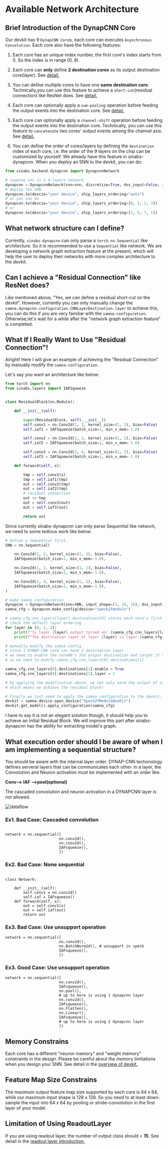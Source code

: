 # Available Network Architecture

## Brief Introduction of the DynapCNN Core

Our devkit has 9 `DynapCNN Core`s, each core can executes `Asynchronous Convolution`.
Each core also have the following features:

1. Each core has an unique index number, the first core's index starts from 0. So the index is in range [0, 8).

2. Each core can **only** define **2 destination cores** as its output destination core(layer).
 See [detail.](https://synsense-sys-int.gitlab.io/samna/reference/dynapcnn/configuration/index.html#samna.dynapcnn.configuration.CNNLayerDestination)

3. You can define multiple cores to have one **same destination core**.
Technically,you can use this feature to achieve a `short-cut`(residual connection) like ResNet does.
See [detail.](https://synsense-sys-int.gitlab.io/samna/reference/dynapcnn/configuration/index.html#samna.dynapcnn.configuration.CNNLayerDestination.layer)

4. Each core can optionally apply a `sum-pooling` operation before feeding the output events into the destination core.
See [detail.](https://synsense-sys-int.gitlab.io/samna/reference/dynapcnn/configuration/index.html#samna.dynapcnn.configuration.CNNLayerDestination.pooling)

5. Each core can optionally apply a `channel-shift` operation before feeding the output events into the destination core.
Technically, you can use this feature to `concatenate` two cores' output events among the channel axis.
See [detail.](https://synsense-sys-int.gitlab.io/samna/reference/dynapcnn/configuration/index.html#samna.dynapcnn.configuration.CNNLayerDestination.feature_shift)

6. You can define the order of cores/layers by defining the `destination` index of each core, i.e. the order of the 9 layers on the chip can be customized by yourself.
We already have this feature in sinabs-dynapcnn. When you deploy an SNN to the devkit, you can do:

```python
from sinabs.backend.dynapcnn import DynapcnnNetwork

# suppose snn is a 4-layers network
dynapcnn = DynapcnnNetwork(snn=snn, discretize=True, dvs_input=False, input_shape=input_shape)
# deploy the SNN
dynapcnn.to(devcie="your device", chip_layers_ordering="auto")
# or you can do
dynapcnn.to(devcie="your device", chip_layers_ordering=[0, 1, 2, 3])
# or
dynapcnn.to(devcie="your device", chip_layers_ordering=[2, 5, 7, 1])
```

## What network structure can I define?

Currently, `sinabs-dynapcnn` can only parse a `torch.nn.Sequential` like architecture. So it is recommended to
use a `Sequential` like network. We are developing a network graph extraction feature at the present, which will
help the user to deploy their networks with more complex architecture to the devkit.


## Can I achieve a "Residual Connection" like ResNet does?

Like mentioned above, "Yes, we can define a residual short-cut on the devkit". However, currently you can only manually
change the `samna.dynapcnn.configuration.CNNLayerDestination.layer` to achieve this, you can do this if you are very
familiar with the `samna-configuration`. Otherwise,let's wait for a while after the  "network graph extraction feature" is
completed.


## What If I Really Want to Use "Residual Connection"!

Alright! Here I will give an example of achieving the "Residual Connection" by manually modify the `samna-configuration`.

Let's say you want an architecture like below:

```python
from torch import nn
from sinabs.layers import IAFSqueeze


class ResidualBlock(nn.Module):

    def __init__(self):

        super(ResidualBlock, self).__init__()
        self.conv1 = nn.Conv2d(1, 2, kernel_size=(1, 1), bias=False)
        self.iaf1 = IAFSqueeze(batch_size=1, min_v_mem=-1.0)

        self.conv2 = nn.Conv2d(2, 2, kernel_size=(1, 1), bias=False)
        self.iaf2 = IAFSqueeze(batch_size=1, min_v_mem=-1.0)

        self.conv3 = nn.Conv2d(2, 4, kernel_size=(1, 1), bias=False)
        self.iaf3 = IAFSqueeze(batch_size=1, min_v_mem=-1.0)

    def forward(self, x):

        tmp = self.conv1(x)
        tmp = self.iaf1(tmp)
        out = self.conv2(tmp)
        out = self.iaf2(tmp)
        # residual connection
        out += tmp
        out = self.conv3(out)
        out = self.iaf3(out)

        return out

```

Since currently sinabs-dynapcnn can only parse Sequential like network, we need to some tedious work like below:

```python
# define a Sequential first
SNN = nn.Sequential(

    nn.Conv2d(1, 2, kernel_size=(1, 1), bias=False),
    IAFSqueeze(batch_size=1, min_v_mem=-1.0),

    nn.Conv2d(2, 2, kernel_size=(1, 1), bias=False),
    IAFSqueeze(batch_size=1, min_v_mem=-1.0),

    nn.Conv2d(2, 4, kernel_size=(1, 1), bias=False),
    IAFSqueeze(batch_size=1, min_v_mem=-1.0),
)

# make samna configuration
dynapcnn = DynapcnnNetwork(snn=SNN, input_shape=(1, 16, 16), dvs_input=False)
samna_cfg = dynapcnn.make_config(device="speck2fmodule")

# samna_cfg.cnn_layers[layer].destinations[0] stores each core's first destination layers configuration
# check the default layer ordering
for layer in [0, 1, 2]:
    print(f"Is layer {layer} output turned on: {samna_cfg.cnn_layers[layer].destinations[0].enable}")
    print(f"The destination layer of layer {layer} is layer {samna_cfg.cnn_layers[layer].destinations[0].layer}")

# manually modify the samna config
# since 1 DYNAP-CNN core can have 2 destination layer
# we need to enable the core#0's 2nd output destination and target it to core#2
# so we need to modify samna_cfg.cnn_layers[0].destinations[1]

samna_cfg.cnn_layers[0].destinations[1].enable = True
samna_cfg.cnn_layers[0].destinations[1].layer = 2

# by applying the modification above, we not only send the output of core#0 to core#1 but also to core#2.
# which means we achieve the residual block!

# finally we just need to apply the samna configuration to the devkit, we finish the deployment.
devkit = samna.device.open_device("Speck2fModuleDevKit")
devkit.get_model().apply_configuration(samna_cfg)

```

I have to say it is not an elegant solution though, it should help you to achieve an initial Residual Block. We will
improve this part after sinabs-dynapcnn has the ability for extracting model's graph.

## What execution order should I be aware of when I am implementing a sequential structure?
You should be aware with the internal layer order.
DYNAP-CNN techonology defines serveral layers that can be communicates each other.
In a layer, the Convolution and Neuron activation must be implemented with an order like:

**Conv--> IAF -->pool(optional)**

The cascaded convolution and neuron activation in a DYNAPCNN layer is not allowed.

![dataflow](/_static/Overview/dataflow_layers.png)

### Ex1. Bad Case: Cascaded convolution
```

network = nn.sequential([
                        nn.conv2d(),
                        nn.conv2d(),
                        IAFsqueeze(),
                        ])

```
### Ex2. Bad Case: None sequential
```

class Network:

    def __init__(self):
        self.conv1 = nn.conv2d()
        self.iaf = IAFsqueeze()
    def forward(self, x):
        out = self.conv1(x)
        out = self.iaf(out)
        return out

```

### Ex3. Bad Case: Use unsupport operation

```
network = nn.sequential([
                        nn.conv2d(),
                        nn.BatchNorm2d(), # unsupport in speck
                        IAFsqueeze(),
                        ])
```

### Ex3. Good Case: Use unsupport operation

```
network = nn.sequential([
                        nn.conv2d(),
                        IAFsqueeze(),
                        nn.pool(),
                        # up to here is using 1 dynapcnn layer
                        nn.conv2d(),
                        IAFsqueeze(),
                        nn.Flatten(),
                        nn.Linear(),
                        IAFsqueeze(),
                        # up to here is using 2 dynapcnn layer
                        ])
```

## Memory Constrains
Each core has a different "neuron memory" and "weight memory" constraints in the design.
Please be careful about the memory limitations when you design your SNN.
See detail in the [overview of devkit.](../overview.md)

## Feature Map Size Constrains
The maximum output feature map size supported by each core is 64 x 64, while our maximum input shape is 128 x 128.
So you need to at least down-sample the input into 64 x 64 by pooling or stride-convolution in the first layer of your
model.

## Limitation of Using ReadoutLayer
If you are using readout layer, the number of output class should < **15**.
See detail in the [readout layer introduction.](../notebooks/using_readout_layer.ipynb)

